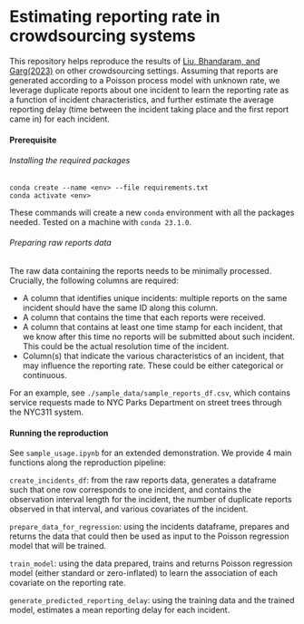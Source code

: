 # Estimating reporting rate in crowdsourcing systems

This repository helps reproduce the results of [Liu, Bhandaram, and Garg(2023)](https://arxiv.org/abs/2204.08620) on other crowdsourcing settings. Assuming that reports are generated according to a Poisson process model with unknown rate, we leverage duplicate reports about one incident to learn the reporting rate as a function of incident characteristics, and further estimate the average reporting delay (time between the incident taking place and the first report came in) for each incident.

#### Prerequisite

###### Installing the required packages

```
conda create --name <env> --file requirements.txt
conda activate <env>
```

These commands will create a new `conda` environment with all the packages needed. Tested on a machine with `conda 23.1.0`. 

###### Preparing raw reports data

The raw data containing the reports needs to be minimally processed. Crucially, the following columns are required:

- A column that identifies unique incidents: multiple reports on the same incident should have the same ID along this column. 
- A column that contains the time that each reports were received. 
- A column that contains at least one time stamp for each incident, that we know after this time no reports will be submitted about such incident. This could be the actual resolution time of the incident. 
- Column(s) that indicate the various characteristics of an incident, that may influence the reporting rate. These could be either categorical or continuous.

For an example, see `./sample_data/sample_reports_df.csv`, which contains service requests made to NYC Parks Department on street trees through the NYC311 system.

#### Running the reproduction

See `sample_usage.ipynb` for an extended demonstration. We provide 4 main functions along the reproduction pipeline:

`create_incidents_df`: from the raw reports data, generates a dataframe such that one row corresponds to one incident, and contains the observation interval length for the incident, the number of duplicate reports observed in that interval, and various covariates of the incident.

`prepare_data_for_regression`: using the incidents dataframe, prepares and returns the data that could then be used as input to the Poisson regression model that will be trained.

`train_model`: using the data prepared, trains and returns Poisson regression model (either standard or zero-inflated) to learn the association of each covariate on the reporting rate.

`generate_predicted_reporting_delay`: using the training data and the trained model, estimates a mean reporting delay for each incident.

